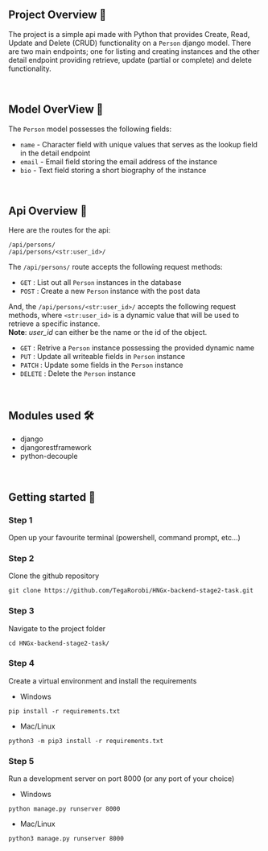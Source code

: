 ## Project Overview 🔬

The project is a simple api made with Python that provides Create, Read, Update and Delete (CRUD) 
functionality on a `Person` django model. There are two main endpoints; one for listing and 
creating instances and the other detail endpoint providing retrieve, update (partial or complete) 
and delete functionality.

<br>

## Model OverView 🔬

The `Person` model possesses the following fields:

- `name` - Character field with unique values that serves as the lookup field in the detail endpoint  
- `email` - Email field storing the email address of the instance  
- `bio` - Text field storing a short biography of the instance  

<br>

## Api Overview 🔬

Here are the routes for the api:
```
/api/persons/
/api/persons/<str:user_id>/
```

The `/api/persons/` route accepts the following request methods:

- `GET` : List out all `Person` instances in the database
- `POST` : Create a new `Person` instance with the post data


And, the `/api/persons/<str:user_id>/` accepts the following request methods, 
where `<str:user_id>` is a dynamic value that will be used to retrieve a specific instance.  
**Note**: _user\_id_ can either be the name or the id of the object.

- `GET` : Retrive a `Person` instance possessing the provided dynamic name
- `PUT` : Update all writeable fields in `Person` instance 
- `PATCH` : Update some fields in the `Person` instance
- `DELETE` : Delete the `Person` instance

<br>

## Modules used 🛠 
- django
- djangorestframework
- python-decouple

<br>

## Getting started 🚀

### Step 1
Open up your favourite terminal (powershell, command prompt, etc...)

### Step 2
Clone the github repository
```
git clone https://github.com/TegaRorobi/HNGx-backend-stage2-task.git
```

### Step 3
Navigate to the project folder
```
cd HNGx-backend-stage2-task/
```

### Step 4
Create a virtual environment and install the requirements
- Windows
```
pip install -r requirements.txt
```
- Mac/Linux
```
python3 -m pip3 install -r requirements.txt
```

### Step 5
Run a development server on port 8000 (or any port of your choice)
- Windows
```
python manage.py runserver 8000
```
- Mac/Linux
```
python3 manage.py runserver 8000
```
